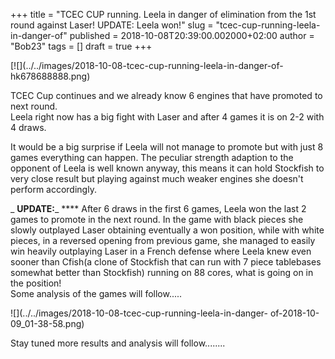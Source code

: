 +++
title = "TCEC CUP running. Leela in danger of elimination from the 1st round against Laser! UPDATE: Leela won!"
slug = "tcec-cup-running-leela-in-danger-of"
published = 2018-10-08T20:39:00.002000+02:00
author = "Bob23"
tags = []
draft = true
+++

[![](../../images/2018-10-08-tcec-cup-running-leela-in-danger-of-
hk678688888.png)

TCEC Cup continues and we already know 6 engines that have promoted to next
round.  
Leela right now has a big fight with Laser and after 4 games it is on 2-2 with
4 draws.

It would be a big surprise if Leela will not manage to promote but with just 8
games everything can happen. The peculiar strength adaption to the opponent of
Leela is well known anyway, this means it can hold Stockfish to very close
result but playing against much weaker engines she doesn't perform
accordingly.

 _ **UPDATE:**_ **** After 6 draws in the first 6 games, Leela won the last 2
games to promote in the next round. In the game with black pieces she slowly
outplayed Laser obtaining eventually a won position, while with white pieces,
in a reversed opening from previous game, she managed to easily win heavily
outplaying Laser in a French defense where Leela knew even sooner than Cfish(a
clone of Stockfish that can run with 7 piece tablebases somewhat better than
Stockfish) running on 88 cores, what is going on in the position!  
Some analysis of the games will follow.....

![](../../images/2018-10-08-tcec-cup-running-leela-in-danger-
of-2018-10-09_01-38-58.png)

Stay tuned more results and analysis will follow........
